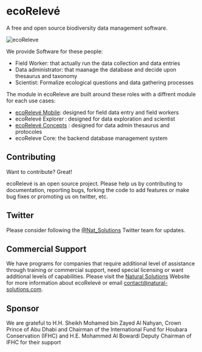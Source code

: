 ecoRelevé
=========
A free and open source biodiversity data management software.

![ecoReleve](http://ecoreleve.googlecode.com/files/ecoreleve%20logo%20small.jpg)

We provide Software for these people:

* Field Worker: that actually run the data collection and data entries
* Data administrator: that maanage the database and decide upon thesaurus and  taxonomy 
* Scientist: Formalize ecological questions and data gathering processes

The module in ecoReleve are built around these roles with a diffrent module for each use cases:


* [ecoRelevé Mobile](http://naturalsolutions.github.com/ecoReleve-Mobile/): designed for field data entry and field workers
* ecoRelevé Explorer : designed for data exploration and scientist
* [ecoRelevé Concepts](http://naturalsolutions.github.com/ecoReleve-Concepts/) : designed for data admin thesaurus and protocoles
* ecoReleve Core: the backend database management system


Contributing
------------

Want to contribute? Great!

ecoRelevé is an open source project. Please help us by contributing to documentation, reporting bugs, forking the code to add features or make bug fixes or promoting us on twitter, etc.

Twitter
------------
Please consider following the [@Nat_Solutions](https://twitter.com/Nat_Solutions) Twitter team for updates.

Commercial Support
------------

We have programs for companies that require additional level of assistance through training or commercial support, need special licensing or want additional levels of capabilities. Please visit the  [Natural Solutions](http://www.natural-solutions.eu/) Website for more information about ecoRelevé or email contact@natural-solutions.com.

Sponsor
------------

We are grateful to H.H. Sheikh Mohamed bin Zayed Al Nahyan, Crown Prince of Abu Dhabi and Chairman of the International Fund for Houbara Conservation (IFHC) and  H.E. Mohammed Al Bowardi Deputy Chairman of IFHC for their support



